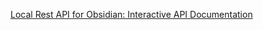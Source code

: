 
[Local Rest API for Obsidian: Interactive API Documentation](https://coddingtonbear.github.io/obsidian-local-rest-api/)
